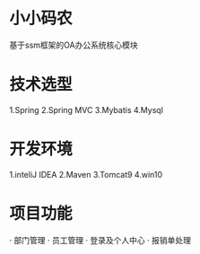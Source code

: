 # 小小码农
基于ssm框架的OA办公系统核心模块
# 技术选型
1.Spring
2.Spring MVC
3.Mybatis
4.Mysql
# 开发环境
1.inteliJ IDEA
2.Maven
3.Tomcat9
4.win10
# 项目功能
· 部门管理
· 员工管理
· 登录及个人中心
· 报销单处理
